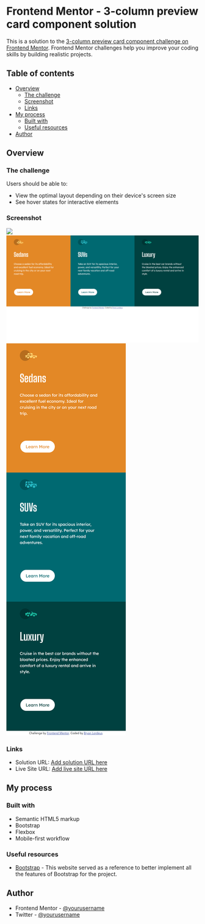 

# Frontend Mentor - 3-column preview card component solution

This is a solution to the [3-column preview card component challenge on Frontend Mentor](https://www.frontendmentor.io/challenges/3column-preview-card-component-pH92eAR2-). Frontend Mentor challenges help you improve your coding skills by building realistic projects.

## Table of contents

* [Overview](#overview)
    * [The challenge](#the-challenge)
    * [Screenshot](#screenshot)
    * [Links](#links)
* [My process](#my-process)
    * [Built with](#built-with)
    * [Useful resources](#useful-resources)
* [Author](#author)

## Overview

### The challenge

Users should be able to:

* View the optimal layout depending on their device's screen size
* See hover states for interactive elements

### Screenshot

![](./screenshot.jpg)
![FireShot Capture 014 - Frontend Mentor - 3-column preview card component - 127.0.0.1.png](.media/img_0.png)
<br>
![FireShot Mobile Capture 015 - Frontend Mentor - 3-column preview card component - 127.0.0.1.png](.media/img_2.png)

### Links

* Solution URL: [Add solution URL here](https://your-solution-url.com)
* Live Site URL: [Add live site URL here](https://your-live-site-url.com)

## My process

### Built with

* Semantic HTML5 markup
* Bootstrap
* Flexbox
* Mobile-first workflow

### Useful resources

* [Bootstrap](https://getbootstrap.com/) \- This website served as a reference to better implement all the features of Bootstrap for the project\.

## Author

* Frontend Mentor - [@yourusername](https://www.frontendmentor.io/profile/blordeus)
* Twitter - [@yourusername](https://www.twitter.com/blordeus)